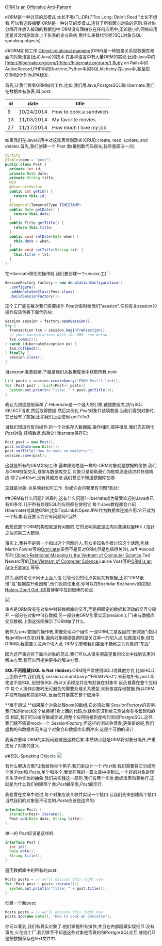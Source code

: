 [ORM Is an Offensive Anti-Pattern](http://www.yegor256.com/2014/12/01/orm-offensive-anti-pattern.html)

#ORM是一种讨厌的反模式
太长不看(TL;DR)("Too Long; Didn't Read."太长不想看,可以看这段摘要)ORM是一种讨厌的反模式,违背了所有面向对象的原则.将对象分隔开并放入被动的数据包中.ORM没有理由存在任何应用中,无论是小的网络应用还是涉及增删改查上千张表的企业系统.用什么来替代它呢?SQL对象(SQL-speaking objects).

##ORM如何工作
[Object-relational mapping](https://en.wikipedia.org/wiki/Object-relational_mapping)(ORM)是一种链接关系型数据库和面向对象语言(比如Java)的技术.在各种语言中有大量ORM的实现;比如:Java中的[http://hibernate.org/orm/](http://hibernate.org/orm/),Ruby on Rails中的ActiveRecord,PHP中的Doctrine,Python中的SQLAlchemy.在Java中,甚至把ORM设计作为JPA标准.

首先,让我们看看ORM如何工作.比如,我们用Java,PostgreSQL和Hibernate.我们在数据库有张表,叫 *post*:

| id  | date       | title                    |
|-----|------------|--------------------------|
|   9 | 10/24/2014 | How to cook a sandwich   |
|  13 | 11/03/2014 | My favorite movies       |
|  27 | 11/17/2014 | How much I love my job   |

如果我们在Java应用中对这张表增删改查(CRUD:create, read, update, and delete).首先,我们创建一个 *Post* 类(很抱歉代码很长,我尽量简洁一点)
```java
@Entity
@Table(name = "post")
public class Post {
  private int id;
  private Date date;
  private String title;
  @Id
  @GeneratedValue
  public int getId() {
    return this.id;
  }
  @Temporal(TemporalType.TIMESTAMP)
  public Date getDate() {
    return this.date;
  }
  public Title getTitle() {
    return this.title;
  }
  public void setDate(Date when) {
    this.date = when;
  }
  public void setTitle(String txt) {
    this.title = txt;
  }
}
```
在Hibernate做任何操作前,我们要创建一个session工厂:
```java
SessionFactory factory = new AnnotationConfiguration()
  .configure()
  .addAnnotatedClass(Post.class)
  .buildSessionFactory();
```
这个工厂能在每次我们需要操作 *Post*对象时给我们"session".任何有关session的操作应该包裹下面代码块:
```java
Session session = factory.openSession();
try {
  Transaction txn = session.beginTransaction();
  // your manipulations with the ORM, see below
  txn.commit();
} catch (HibernateException ex) {
  txn.rollback();
} finally {
  session.close();
}
```
当session准备就绪,下面是我们从数据库表中获取所有 *post*:
```java
List posts = session.createQuery("FROM Post").list();
for (Post post : (List<Post>) posts){
  System.out.println("Title: " + post.getTitle());
}
```
我认为到这就很简单了.Hibernate是一个强大的引擎,链接数据库,执行SQL *SELECT*请求,然后取得数据.然后实例化 *Post*对象并装填数据.当我们得到对象时,它已经有了数据,比如我们上面使用 *getTitle()*.

当我们想进行反向操作,将一个对象存入数据库,操作相同,顺序相反.我们先实例化 *Post*对象,装填数据,然后让Hibernate保存它:
```java
Post post = new Post();
post.setDate(new Date());
post.setTitle("How to cook an omelette");
session.save(post);
```
这就是所有的ORM如何工作.基本原则总是一样的-ORM对象就是数据的信使.我们与ORM框架交互,框架与数据库交互.对象只是帮助我们向框架发送请求并处理响应.除了get和set,没有其他方法.我们甚至不知道数据库在哪.

这就是对象-关系映射如何工作.
你或许会问哪里有问题?到处!

##ORM有什么问题?
讲真的,这有什么问题?Hibernate成为最受欢迎的Java库已有10多年.几乎所有处理SQL的应用都在使用它.每个Java教程都会介绍Hibernate(或其他ORM,比如TopLink和OpenJPA)作为数据库连接应用.它已成为一个标准.我还要认为它有问题吗?当然.

我想说整个ORM的构想就是有问题的.它的发明简直是面向对象编程里NULL指针之后的第二大错误.

事实上,我并不是第一个指出这个问题的人.有众多知名作者讨论这个话题,包括Martin Fowler写的[OrmHate](http://martinfowler.com/bliki/OrmHate.html)(虽然不是反对ORM,但是也值得关注),Jeff Atwood写的[ Object-Relational Mapping Is the Vietnam of Computer Science](https://blog.codinghorror.com/object-relational-mapping-is-the-vietnam-of-computer-science/),Ted Neward写的[The Vietnam of Computer Science](http://blogs.tedneward.com/post/the-vietnam-of-computer-science/),Laurie Voss写的[ORM Is an Anti-Pattern](http://seldo.com/weblog/2011/08/11/orm_is_an_antipattern),等等.

然而,我的论点不同于上面几位.尽管他们的论点实用又有根据,比如"ORM很慢"或"数据库升级困难",他们没抓住重点.你可以在Bozhidar Bozhanov的[ORM Haters Don’t Get It](http://techblog.bozho.net/orm-haters-dont-get-it/)这篇博客中找到很棒的论点.

![](http://cf.jare.io/?u=http%3A%2F%2Fwww.yegor256.com%2Fimages%2F2014%2F11%2Form-anti-pattern.svg)

重点是ORM没有在对象中封装数据库的交互,而是把固定的数据和活动的交互分隔开.一部分在对象中储存数据,另一部分由ORM引擎实现(session工厂)来与数据库交互数据.上面这张图展示了ORM做了什么.

我作为 *post*数据的操作者,需要处理两个组件:一是ORM,二是返回的"删减版"(指只有get和set方法)对象.面向对象编程强调的是关注单一的切入点,也就是对象.但在ORM中,我需要关注两个切入点-ORM引擎和我们甚至不能称之为对象的"东西".

因为这严重违背了面向对象的范式.我们可以从很多德高望重的论文中找到实用的解决方案.我可以再提供更多的解决方案.

**SQL不再隐藏(SQL Is Not Hidden)**.ORM用户常使用SQL(或其他方言,比如HQL).上面例子中,我们调用 *session.createQuery("FROM Post")* 来获取所有 *post*.即使这不是SQL,但很像SQL.所以关系模型并没有封装在对象中.反而暴露在整个应用中.每个人操作对象时无可避免的需要处理关系模型,来获取或存储数据.所以ORM并没有隐藏和包裹SQL,反而使其暴露在整个应用中.

**难于测试.**如果某个对象处理post的数组,它必须处理 *SessionFactory*的实例.我们如何mock这个依赖呢?看上面的代码,你就会意识到单元测试会有多繁琐和麻烦.相反,我们可以编写集成测试,用整个应用链接到虚构的测试PostgreSQL.这样,我们就不需要mock一个 *SessionFactory*,但这样的测试会很慢,更重要的是,我们虚构的和数据库无关这个对象会和数据库实例冲突.这是个可怕的设计.

我再次重申.ORM的实际问题就是这种后果.本质缺点就是ORM将对象分隔开,严重违反了对象的含义.

##SQL-Speaking Objects
![](http://cf.jare.io/?u=http%3A%2F%2Fwww.yegor256.com%2Fimages%2F2014%2F11%2Fsql-speaking-object.svg)

有什么解决方案?让我给你举个例子.我们来设计一个 *Post*类.我们需要将它分成两个类:*Post*和 *Posts*,单个和多个.我曾在我的一篇文章中提到过,一个好的对象是现实生活中实体的抽象.我们来实践这一原则.我们有两个实体:数据库表和表格行.这就是为什么我们创建两个类:*Post*展示表,*Post*展示行.

我也曾在文章中说过,每个对象应该关联并实现一个接口.让我们先来创建两个接口.当然我们的对象是不可变的.*Posts*应该是这样的:
```java
interface Posts {
  Iterable<Post> iterate();
  Post add(Date date, String title);
}
```
单一的 *Post*应该是这样的:
```java
interface Post {
  int id();
  Date date();
  String title();
}
```
遍历数据库中的所有的post:
```java
Posts posts = // we'll discuss this right now
for (Post post : posts.iterate()){
  System.out.println("Title: " + post.title());
}
```
创建一个新post:
```java
Posts posts = // we'll discuss this right now
posts.add(new Date(), "How to cook an omelette");
```
你可以看到,我们有真实对象了.他们掌握所有操作,并且在内部隐藏实现细节.没有事务,火花或工厂.我们甚至不知道这些对象是否真的和PostgreSQL交互,或他们只是把数据保存在text文件中.



